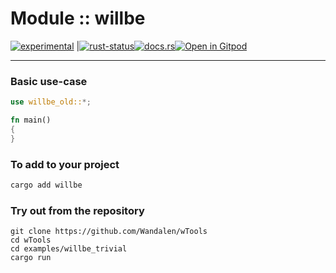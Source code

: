 <!-- {{# generate.module_header{} #}} -->

# Module :: willbe
<!--{ generate.module_header.start() }-->
 [![experimental](https://raster.shields.io/static/v1?label=&message=experimental&color=orange)](https://github.com/emersion/stability-badges#experimental) |[![rust-status](https://github.com/Wandalen/wTools/actions/workflows/ModuleWillbeOldPush.yml/badge.svg)](https://github.com/Wandalen/wTools/actions/workflows/ModuleWillbeOldPush.yml)[![docs.rs](https://img.shields.io/docsrs/willbe_old?color=e3e8f0&logo=docs.rs)](https://docs.rs/willbe_old)[![Open in Gitpod](https://raster.shields.io/static/v1?label=try&message=online&color=eee&logo=gitpod&logoColor=eee)](https://gitpod.io/#RUN_PATH=.,SAMPLE_FILE=sample%2Frust%2Fwillbe_old_trivial%2Fsrc%2Fmain.rs,RUN_POSTFIX=--example%20willbe_old_trivial/https://github.com/Wandalen/wTools)
<!--{ generate.module_header.end }-->

___

### Basic use-case

<!-- {{# generate.module{} #}} -->

```rust
use willbe_old::*;

fn main()
{
}
```

### To add to your project

```bash
cargo add willbe
```

### Try out from the repository

``` shell test
git clone https://github.com/Wandalen/wTools
cd wTools
cd examples/willbe_trivial
cargo run
```
